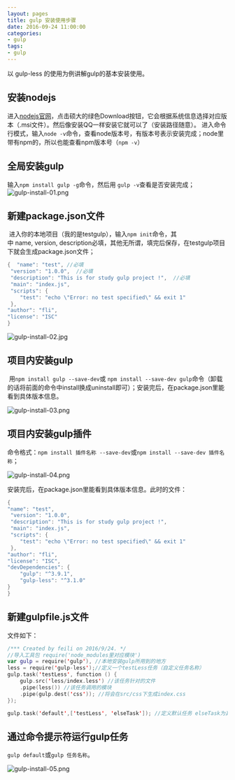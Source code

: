 ```yaml
---
layout: pages
title: gulp 安装使用步骤
date: 2016-09-24 11:00:00
categories:
- gulp
tags:
- gulp
---
```


以 gulp-less 的使用为例讲解gulp的基本安装使用。
<!-- more -->

## 安装nodejs

进入[nodejs官网](https://nodejs.org/en/)，点击硕大的绿色Download按钮，它会根据系统信息选择对应版本（.msi文件）。然后像安装QQ一样安装它就可以了（安装路径随意）。
进入命令行模式，输入`node -v`命令，查看node版本号，有版本号表示安装完成；node里带有npm的，所以也能查看npm版本号（`npm -v`）

## 全局安装gulp

输入`npm install gulp -g`命令，然后用 `gulp -v`查看是否安装完成；
![gulp-install-01.png](http://upload-images.jianshu.io/upload_images/1464420-36f34313d6f4704a.png?imageMogr2/auto-orient/strip%7CimageView2/2/w/1240)

## 新建package.json文件

 进入你的本地项目（我的是testgulp），输入`npm init`命令，其中 name, version, description必填，其他无所谓，填完后保存，在testgulp项目下就会生成package.json文件；
```swift
{  "name": "test", //必填
 "version": "1.0.0",  //必填
 "description": "This is for study gulp project !",  //必填
 "main": "index.js", 
 "scripts": {    
    "test": "echo \"Error: no test specified\" && exit 1" 
 },  
"author": "fli",  
"license": "ISC"
}
```
![gulp-install-02.jpg](http://upload-images.jianshu.io/upload_images/1464420-6eb22f459b0b100b.jpg?imageMogr2/auto-orient/strip%7CimageView2/2/w/1240)

## 项目内安装gulp

 用`npm install gulp --save-dev`或 `npm install --save-dev gulp`命令（卸载的话将前面的命令中install换成uninstall即可）；安装完后，在package.json里能看到具体版本信息。

![gulp-install-03.png](http://upload-images.jianshu.io/upload_images/1464420-c10cda7715e20176.png?imageMogr2/auto-orient/strip%7CimageView2/2/w/1240)

## 项目内安装gulp插件

命令格式：`npm install 插件名称 --save-dev`或`npm install --save-dev 插件名称`；

![gulp-install-04.png](http://upload-images.jianshu.io/upload_images/1464420-198f327a97062c24.png?imageMogr2/auto-orient/strip%7CimageView2/2/w/1240)

安装完后，在package.json里能看到具体版本信息。此时的文件：
```swift
{  
"name": "test", 
 "version": "1.0.0",  
 "description": "This is for study gulp project !",  
 "main": "index.js", 
 "scripts": {    
    "test": "echo \"Error: no test specified\" && exit 1" 
 },  
"author": "fli",  
"license": "ISC",  
"devDependencies": {    
    "gulp": "^3.9.1",    
    "gulp-less": "^3.1.0"  
}
}
```

## 新建gulpfile.js文件

文件如下：
```swift
/*** Created by feili on 2016/9/24. */
//导入工具包 require('node_modules里对应模块')
var gulp = require('gulp'), //本地安装gulp所用到的地方    
less = require('gulp-less');//定义一个testLess任务（自定义任务名称）
gulp.task('testLess', function () {    
    gulp.src('less/index.less') //该任务针对的文件        
    .pipe(less()) //该任务调用的模块        
    .pipe(gulp.dest('css')); //将会在src/css下生成index.css
});

gulp.task('default',['testLess', 'elseTask']); //定义默认任务 elseTask为其他任务，该示例没有定义elseTask任务
```

## 通过命令提示符运行gulp任务

`gulp default`或`gulp 任务名称`。

![gulp-install-05.png](http://upload-images.jianshu.io/upload_images/1464420-e99dd2c98257b652.png?imageMogr2/auto-orient/strip%7CimageView2/2/w/1240)
